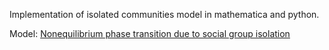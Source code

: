 Implementation of isolated communities model in mathematica and python.


Model:
[Nonequilibrium phase transition due to social group isolation](http://arxiv.org/abs/0807.1984)
